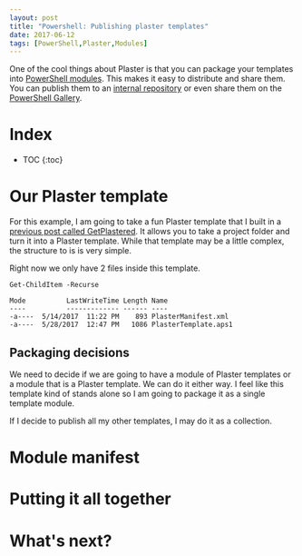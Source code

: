 ```yaml
---
layout: post
title: "Powershell: Publishing plaster templates"
date: 2017-06-12
tags: [PowerShell,Plaster,Modules]
---
```


One of the cool things about Plaster is that you can package your templates into [PowerShell modules](http://kevinmarquette.github.io/2017-05-27-Powershell-module-building-basics/?utm_source=blog&utm_medium=blog&utm_content=plasterTemplatePublishing). This makes it easy to distribute and share them. You can publish them to an [internal repository](https://kevinmarquette.github.io/2017-05-30-Powershell-your-first-PSScript-repository/?utm_source=blog&utm_medium=blog&utm_content=plasterTemplatePublishing) or even share them on the [PowerShell Gallery](https://www.powershellgallery.com/).
<!--more-->

# Index

* TOC
{:toc}

# Our Plaster template

For this example, I am going to take a fun Plaster template that I built in a [previous post called GetPlastered](https://kevinmarquette.github.io/2017-05-14-Powershell-Plaster-GetPlastered-template/?utm_source=blog&utm_medium=blog&utm_content=recent). It allows you to take a project folder and turn it into a Plaster template. While that template may be a little complex, the structure to is is very simple.

Right now we only have 2 files inside this template.

    Get-ChildItem -Recurse

    Mode          LastWriteTime Length Name
    ----          ------------- ------ ----
    -a----  5/14/2017  11:22 PM    893 PlasterManifest.xml
    -a----  5/28/2017  12:47 PM   1086 PlasterTemplate.aps1

## Packaging decisions

We need to decide if we are going to have a module of Plaster templates or a module that is a Plaster template. We can do it either way. I feel like this template kind of stands alone so I am going to package it as a single template module.

If I decide to publish all my other templates, I may do it as a collection.

# Module manifest



# Putting it all together


# What's next?



